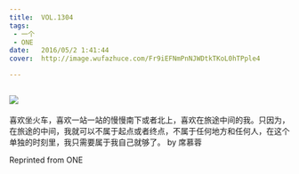 ```yaml
---
title:	VOL.1304
tags:
 - 一个
 - ONE
date:	2016/05/2 1:41:44
cover:	http://image.wufazhuce.com/Fr9iEFNmPnNJWDtkTKoL0hTPple4

---
```

![](http://image.wufazhuce.com/Fr9iEFNmPnNJWDtkTKoL0hTPple4)
---

喜欢坐火车，喜欢一站一站的慢慢南下或者北上，喜欢在旅途中间的我。只因为，在旅途的中间，我就可以不属于起点或者终点，不属于任何地方和任何人，在这个单独的时刻里，我只需要属于我自己就够了。 by 席慕蓉
 
Reprinted from ONE
